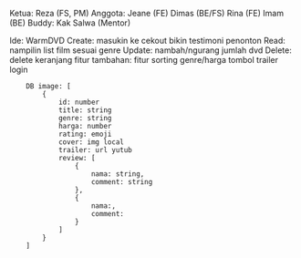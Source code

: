 Ketua:
Reza (FS, PM)
Anggota: 
Jeane (FE)
Dimas (BE/FS) 
Rina (FE)
Imam (BE)
Buddy: Kak Salwa (Mentor)

Ide:
    WarmDVD 
        Create: 
            masukin ke cekout
            bikin testimoni penonton
        Read: nampilin list film sesuai genre
        Update:
            nambah/ngurang jumlah dvd
        Delete:
            delete keranjang
        fitur tambahan:
            fitur sorting genre/harga
            tombol trailer
            login
            
        DB image: [
            {
                id: number
                title: string
                genre: string
                harga: number
                rating: emoji
                cover: img local
                trailer: url yutub
                review: [
                    {
                        nama: string,
                        comment: string
                    },
                    {
                        nama:,
                        comment:
                    }
                ]
            }
        ]